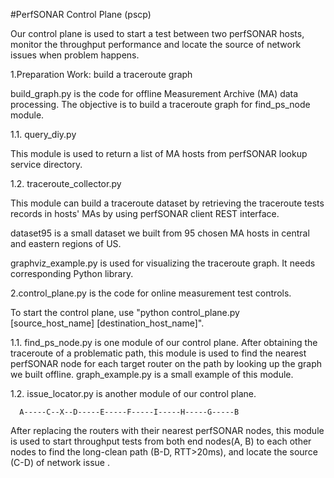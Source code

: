 #PerfSONAR Control Plane (pscp)

Our control plane is used to start a test between two perfSONAR hosts, monitor the throughput performance and locate the source of network issues when problem happens.

 1.Preparation Work: build a traceroute graph
 
   build_graph.py is the code for offline Measurement Archive (MA) data processing. The objective is to build a traceroute graph for find_ps_node module.
 
 1.1. query_diy.py 
 
 This module is used to return a list of MA hosts from perfSONAR lookup service directory.

 1.2. traceroute_collector.py

 This module can build a traceroute dataset by retrieving the traceroute tests records in hosts' MAs by using perfSONAR client REST interface.
 
 dataset95 is a small dataset we built from 95 chosen MA hosts in central and eastern regions of US.

graphviz_example.py is used for visualizing the traceroute graph. It needs corresponding Python library.

 2.control_plane.py is the code for online measurement test controls.

   To start the control plane, use "python control_plane.py [source_host_name] [destination_host_name]".

 1.1. find_ps_node.py is one module of our control plane.
      After obtaining the traceroute of a problematic path, this module is used to find the nearest perfSONAR node for each target router on the path by looking up the graph we built offline.
     graph_example.py is a small example of this module.

 1.2. issue_locator.py is another module of our control plane.
      
      A-----C--X--D-----E-----F-----I-----H-----G-----B

After replacing the routers with their nearest perfSONAR nodes, this module is used to start throughput tests from both end nodes(A, B) to each other nodes to find the long-clean path (B-D, RTT>20ms), and locate the source (C-D) of network issue .





